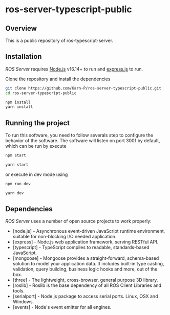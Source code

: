 # ros-server-typescript-public

## Overview 
This is a public repository of ros-typescript-server.

## Installation 
_ROS Server_ requires [Node.js](https://nodejs.org/) v16.14+ to run and [express.js](https://expressjs.com/) to run.

Clone the repository and install the dependencies

```sh
git clone https://github.com/Karn-P/ros-server-typescript-public.git
cd ros-server-typescript-public
```
```sh
npm install
yarn install
```

## Running the project
To run this software, you need to follow severals step to configure the behavior of the software. 
The software will listen on port 3001 by default, which can be run by execute
  
   ```sh
   npm start
   ```
   ```sh
   yarn start
   ```
   or execute in dev mode using
   ```sh
   npm run dev
   ```
   ```sh
   yarn dev
   ```
   
## Dependencies
_ROS Server_ uses a number of open source projects to work properly:

- [node.js] - Asynchronous event-driven JavaScript runtime environment, suitable for non-blocking I/O needed application.
- [express] - Node.js web application framework, serving RESTful API.
- [typescript] - TypeScript compiles to readable, standards-based JavaScript.
- [mongoose] - Mongoose provides a straight-forward, schema-based solution to model your application data. It includes built-in type casting, validation, query building, business logic hooks and more, out of the box.
- [three] - The lightweight, cross-browser, general purpose 3D library. 
- [roslib] - Roslib is the base dependency of all ROS Client Libraries and tools.
- [serialport] - Node.js package to access serial ports. Linux, OSX and Windows.
- [events] - Node's event emitter for all engines.

